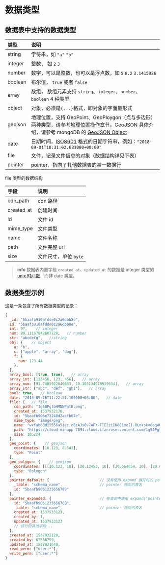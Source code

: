 # 数据类型

## 数据表中支持的数据类型

| 类型    | 说明   |
| :------ | :----- |
| string  | 字符串，如 `"a"` `"b"` |
| integer | 整数， 如 `2` `3`   |
| number  | 数字，可以是整数，也可以是浮点数，如 `5` `6.2` `3.1415926` |
| boolean | 布尔值， `true` 或者 `false` |
| array   | 数组， 数组元素支持 `string`、`integer`、`number`、`boolean` 4 种类型 |
| object  | 对象，必须是`{...}`格式，即对象的字面量形式 |
| geojson | 地理位置，支持 GeoPoint、GeoPloygon（点与多边形）两种类型，请参考[地理位置操作](./geo.md)章节。GeoJSON 具体介绍，请参考 mongoDB 的 [GeoJSON Object](https://docs.mongodb.com/manual/reference/geojson/)  |
| date    | 日期时间，[ISO8601](https://zh.wikipedia.org/wiki/ISO_8601) 格式的日期字符串，例如：`"2018-09-01T18:31:02.631000+08:00"` |
| file    | 文件，记录文件信息的对象（数据结构详见下表） |
| pointer | pointer，指向了其他数据表的某一数据行 |

file 类型的数据结构

| 字段       | 说明 |
| :--------- | :--- |
| cdn_path   | cdn 路径 |
| created_at | 创建时间 |
| id         | 文件 id |
| mime_type  | 文件类型 |
| name       | 文件名称 |
| path       | 文件完整 url |
| size       | 文件尺寸，单位 `byte` |

> **info**
> 数据表内置字段 `created_at`、`updated_at` 的数据是 integer 类型的 [unix 时间戳](https://zh.wikipedia.org/wiki/UNIX%E6%97%B6%E9%97%B4)，而非 date 类型。

## 数据类型示例
这是一条包含了所有数据类型的记录：
```js
{
  _id: "5baafb910afdde0c2a6dbb8e",
  id: "5baafb910afdde0c2a6dbb8e",
  int: 97,    // integer
  num: 89.11167842607728,   // number
  str: "abcdefg",   //string
  obj: {    // object
    a: "b",
    c: ["apple", "array", "dog"],
    f: {
      num: 123.44
    },
  },
  array_bool: [true, true],   // array
  array_int: [123456, 123, 456],   // array
  array_num: [91.7485922640633, 10.305134978939634],   // array
  array_str: ["abc", "def", "ghi"],   // array
  bool: true,   // boolean
  date: "2018-09-26T11:22:51.100000+08:00",   // date
  file: {   // file
    cdn_path: "1g50PgtbHMNWFntB.png",
    created_at: 1537932176,
    id: "5baafb906e73240d2acfb67e",
    mime_type: "image/png",
    name: "wxfab60d15556a51ec.o6zAJs8v7AFX-FTE2ziIK8E1moJI.8LnYokv8aq4Ubaeaa306f0bbec994ad399bdb97d92ce.png",
    path: "https://cloud-minapp-7894.cloud.ifanrusercontent.com/1g50PgtbHMNWFntB.png",
    size: 105224
  },
  geo_point: {    // geojson
    coordinates: [10.123, 8.543],
    type: "Point"
  },
  geo_polygon: {    // geojson
    coordinates: [[[10.123, 10], [20.12453, 10], [30.564654, 20], [20.654, 30], [10.123, 10]]],
    type: "Polygon"
  },
  pointer_default: {                       // 没有使用 expand 展开时的 pointer 数据格式，为一个 object 对象，包含 id 和 _table 字段
    _table: "schema_name",                 // pointer 指向的表名
    id: "5baafb9061235656789"
  },  
  pointer_expanded: {                      // 在查询中使用 expand('pointer_expanded') 操作后，将会展开为一个数据行对象，注意使用 expand 方法会增加一次数据表查询，api call 计费 +1
    id: "5baafb9061235656789",
    _table: "schema_name",                 // pointer 指向的表名
    created_at: 1537933123,
    created_by: 1,
    updated_at: 1537933123
    // 该行的其他字段...
  }, 
  created_at: 1537932120,
  created_by: 67566799,
  updated_at: 1538031640,
  read_perm: ["user:*"],
  write_perm: ["user:*"]
}
```


